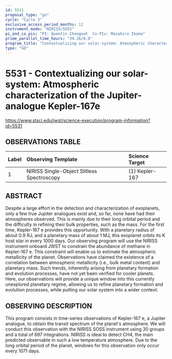 ```yaml
---
id: 5531
proposal_type: "go"
cycle: "Cycle 3"
exclusive_access_period_months: 12
instrument_mode: "NIRISS/SOSS"
pi_and_co_pis: "PI: Quentin Changeat  Co-PIs: Masahiro Ikoma"
prime_parallel_time_hours: "39.26/0.0"
program_title: "Contextualizing our solar-system: Atmospheric characterization of the Jupiter-analogue Kepler-167e"
type: "GO"
---
```

# 5531 - Contextualizing our solar-system: Atmospheric characterization of the Jupiter-analogue Kepler-167e
https://www.stsci.edu/jwst/science-execution/program-information?id=5531
## OBSERVATIONS TABLE
| Label | Observing Template | Science Target |
| :---- | :---------------------------------- | :----------------- |
| 1     | NIRISS Single-Object Slitless Spectroscopy | (1) Kepler-167 |

## ABSTRACT
Despite a large effort in the detection and characterization of exoplanets, only a few true Jupiter analogues exist and, so far, none have had their atmospheres observed. This is mainly due to their long orbital period and the difficulty in refining their bulk properties, such as the mass. For the first time, Kepler-167 e provides this opportunity. With a planetary radius of about 0.9 RJ, and a planetary mass of about 1 MJ, this exoplanet orbits its K host star in every 1000 days. Our observing program will use the NIRISS instrument onboard JWST to constrain the abundance of methane in Kepler-167 e. This constraint will enable us to estimate the atmospheric metallicity of the planet. Observations have claimed the existence of a correlation between atmospheric metallicity (i.e., bulk metal content) and planetary mass. Such trends, inherently arising from planetary formation and evolution processes, have not yet been verified for cooler planets. Here, our observations will provide a unique window into this currently unexplored planetary regime, allowing us to refine planetary formation and evolution processes, while putting our solar system into a wider context.

## OBSERVING DESCRIPTION
This program consists in time-series observations of Kepler-167 e, a Jupiter analogue, to obtain the transit spectrum of the planet's atmosphere. We will conduct this observation with the NIRISS SOSS instrument using 30 groups and a total of 697 integrations. NIRISS is ideal to detect CH4, the main predicted observable in such a low temperature atmosphere. Due to the long orbital period of the planet, windows for this observation only occur every 1071 days.